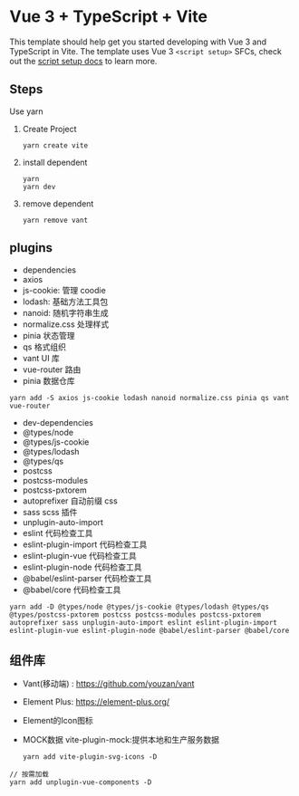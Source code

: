# Vue 3 + TypeScript + Vite

This template should help get you started developing with Vue 3 and TypeScript in Vite. The template uses Vue 3 `<script setup>` SFCs, check out the [script setup docs](https://v3.vuejs.org/api/sfc-script-setup.html#sfc-script-setup) to learn more.

## Steps

Use yarn

1. Create Project

   ```readme
   yarn create vite
   ```

2. install dependent

   ```readme
   yarn
   yarn dev
   ```

3. remove dependent

   ```readme
   yarn remove vant
   ```

## plugins

- dependencies
- axios
- js-cookie: 管理 coodie
- lodash: 基础方法工具包
- nanoid: 随机字符串生成
- normalize.css 处理样式
- pinia 状态管理
- qs 格式组织
- vant UI 库
- vue-router 路由
- pinia 数据仓库

```readme
yarn add -S axios js-cookie lodash nanoid normalize.css pinia qs vant vue-router
```

- dev-dependencies
- @types/node
- @types/js-cookie
- @types/lodash
- @types/qs
- postcss
- postcss-modules
- postcss-pxtorem
- autoprefixer 自动前缀 css
- sass scss 插件
- unplugin-auto-import
- eslint 代码检查工具
- eslint-plugin-import 代码检查工具
- eslint-plugin-vue 代码检查工具
- eslint-plugin-node 代码检查工具
- @babel/eslint-parser 代码检查工具
- @babel/core 代码检查工具

```readme
yarn add -D @types/node @types/js-cookie @types/lodash @types/qs @types/postcss-pxtorem postcss postcss-modules postcss-pxtorem autoprefixer sass unplugin-auto-import eslint eslint-plugin-import eslint-plugin-vue eslint-plugin-node @babel/eslint-parser @babel/core
```

## 组件库

- Vant(移动端) : <https://github.com/youzan/vant>
- Element Plus: <https://element-plus.org/>
- Element的Icon图标
- MOCK数据 vite-plugin-mock:提供本地和生产服务数据

  ```readme
  yarn add vite-plugin-svg-icons -D
  ```

```readme
// 按需加载
yarn add unplugin-vue-components -D
```
